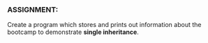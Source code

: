 ### ASSIGNMENT:

Create a program which stores and prints out information about the bootcamp to demonstrate **single inheritance**.